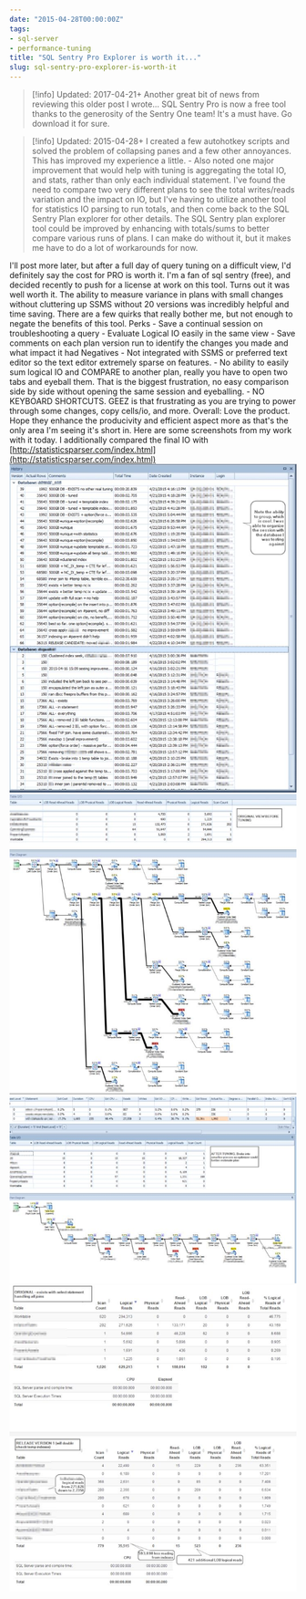 ```yaml
---
date: "2015-04-28T00:00:00Z"
tags:
- sql-server
- performance-tuning
title: "SQL Sentry Pro Explorer is worth it..."
slug: sql-sentry-pro-explorer-is-worth-it
---
```


> [!info] Updated: 2017-04-21+
> Another great bit of news from reviewing this older post I wrote... SQL Sentry Pro is now a free tool thanks to the generosity of the Sentry One team! It's a must have. Go download it for sure.


> [!info] Updated: 2015-04-28+
> I created a few autohotkey scripts and solved the problem of collapsing panes and a few other annoyances. This has improved my experience a little. - Also noted one major improvement that would help with tuning is aggregating the total IO, and stats, rather than only each individual statement. I've found the need to compare two very different plans to see the total writes/reads variation and the impact on IO, but I've having to utilize another tool for statistics IO parsing to run totals, and then come back to the SQL Sentry Plan explorer for other details. The SQL Sentry plan explorer tool could be improved by enhancing with totals/sums to better compare various runs of plans. I can make do without it, but it makes me have to do a lot of workarounds for now.


I'll post more later, but after a full day of query tuning on a difficult view, I'd definitely say the cost for PRO is worth it. I'm a fan of sql sentry (free), and decided recently to push for a license at work on this tool. Turns out it was well worth it. The ability to measure variance in plans with small changes without cluttering up SSMS without 20 versions was incredibly helpful and time saving. There are a few quirks that really bother me, but not enough to negate the benefits of this tool. Perks - Save a continual session on troubleshooting a query - Evaluate Logical IO easily in the same view - Save comments on each plan version run to identify the changes you made and what impact it had Negatives - Not integrated with SSMS or preferred text editor so the text editor extremely sparse on features. - No ability to easily sum logical IO and COMPARE to another plan, really you have to open two tabs and eyeball them. That is the biggest frustration, no easy comparison side by side without opening the same session and eyeballing. - NO KEYBOARD SHORTCUTS. GEEZ is that frustrating as you are trying to power through some changes, copy cells/io, and more. Overall: Love the product. Hope they enhance the producivity and efficient aspect more as that's the only area I'm seeing it's short in. Here are some screenshots from my work with it today. I additionally compared the final IO with [http://statisticsparser.com/index.html](http://statisticsparser.com/index.html)
![Image SQL Tuning Session 1](images/Microsoft_SQL_Server_Management_Studio-2015-04-22_17_00_36_x9rdtc.png)
![Image SQL Tuning Session 2](images/SQL_Sentry_Plan_Explorer_PRO-2015-04-22_17_03_44_mgscfz.png)
![Image SQL Tuning Session 3](images/SQL_Sentry_Plan_Explorer_PRO-2015-04-22_17_05_06_gef52g.png)
![Image SQL Tuning Session 4](images/Statistics_Parser-2015-04-22_16_32_34-2015-04-22_17_08_21_CLEANED_ntkowe.png)
![Image SQL Tuning Session 5](images/new_version-2015-04-22_16_35_36-2015-04-22_17_08_48_CLEANED_zejqww.png)
